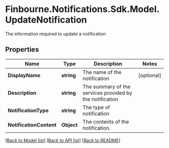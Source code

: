 # Finbourne.Notifications.Sdk.Model.UpdateNotification
The information required to update a notification

## Properties

Name | Type | Description | Notes
------------ | ------------- | ------------- | -------------
**DisplayName** | **string** | The name of the notification | [optional] 
**Description** | **string** | The summary of the services provided by the notification | 
**NotificationType** | **string** | The type of notification | 
**NotificationContent** | **Object** | The contents of the notification. | 

[[Back to Model list]](../README.md#documentation-for-models) [[Back to API list]](../README.md#documentation-for-api-endpoints) [[Back to README]](../README.md)

